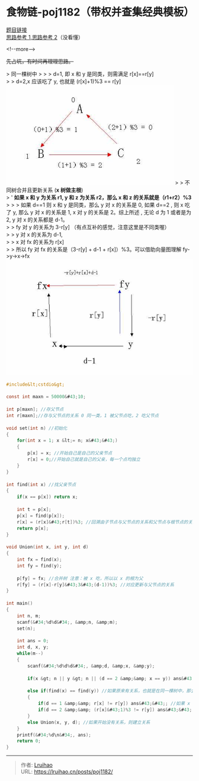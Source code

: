 # 食物链-poj1182（带权并查集经典模板）


[题目链接](http://poj.org/problem?id=1182)  
[思路参考 1](https://blog.csdn.net/freezhanacmore/article/details/8767413),[思路参考 2](https://blog.csdn.net/niushuai666/article/details/6981689)（没看懂）

&lt;!--more--&gt;

~~先占坑，有时间再理理思路。~~

&gt; 同一棵树中
&gt;
&gt; &gt; d=1, 即 x 和 y 是同类，则需满足 r[x]==r[y]  
&gt; &gt; d=2,x 应该吃了 y, 也就是 (r[x]&#43;1)%3 == r[y] ![](images/1.jpg)
&gt;
&gt; 不同树合并且更新关系 (**x 树做主根**)  
&gt; &#39; **如果 x 和 y 为关系 r1, y 和 z 为关系 r2，那么 x 和 z 的关系就是（r1&#43;r2）%3**
&gt;
&gt; &gt; 如果 d==1 则 x 和 y 是同类，那么 y 对 x 的关系是 0, 如果 d==2 , 则 x 吃了 y, 那么 y 对 x 的关系是 1, x 对 y 的关系是 2。综上所述 , 无论 d 为 1 或者是为 2, y 对 x 的关系都是 d-1。  
&gt; &gt; fy 对 y 的关系为 3-r[y] （有点互补的感觉，注意这里是不同类喔）  
&gt; &gt; y 对 x 的关系为 d-1,  
&gt; &gt; x 对 fx 的关系为 r[x]  
&gt; &gt; 所以 fy 对 fx 的关系是（3-r[y] &#43; d-1 &#43; r[x]）%3。可以借助向量图理解 fy-&gt;y-&gt;x-&gt;fx ![](images/2.jpg)

```c
#include&lt;cstdio&gt;

const int maxn = 50000&#43;10;

int p[maxn]; //存父节点
int r[maxn];//存与父节点的关系 0 同一类，1 被父节点吃，2 吃父节点

void set(int n) //初始化
{
    for(int x = 1; x &lt;= n; x&#43;&#43;)
    {
        p[x] = x; //开始自己是自己的父亲节点
        r[x] = 0;//开始自己就是自己的父亲，每一个点均独立
    }
}

int find(int x) //找父亲节点
{
    if(x == p[x]) return x;

    int t = p[x];
    p[x] = find(p[x]);
    r[x] = (r[x]&#43;r[t])%3; //回溯由子节点与父节点的关系和父节点与根节点的关系找子节点与根节点的关系
    return p[x];
}

void Union(int x, int y, int d)
{
    int fx = find(x);
    int fy = find(y);

    p[fy] = fx; //合并树 注意：被 x 吃，所以以 x 的根为父
    r[fy] = (r[x]-r[y]&#43;3&#43;(d-1))%3; //对应更新与父节点的关系
}

int main()
{
    int n, m;
    scanf(&#34;%d%d&#34;, &amp;n, &amp;m);
    set(n);

    int ans = 0;
    int d, x, y;
    while(m--)
    {
        scanf(&#34;%d%d%d&#34;, &amp;d, &amp;x, &amp;y);

        if(x &gt; n || y &gt; n || (d == 2 &amp;&amp; x == y)) ans&#43;&#43;; //如果节点编号大于最大编号，或者自己吃自己，说谎

        else if(find(x) == find(y)) //如果原来有关系，也就是在同一棵树中，那么直接判断是否说谎
        {
            if(d == 1 &amp;&amp; r[x] != r[y]) ans&#43;&#43;; //如果 x 和 y 不属于同一类
            if(d == 2 &amp;&amp; (r[x]&#43;1)%3 != r[y]) ans&#43;&#43;; // 如果 x 没有吃 y（注意要对应 Uinon(x, y) 的情况，否则一路 WA 到死啊！！！)
        }
        else Union(x, y, d); //如果开始没有关系，则建立关系
    }
    printf(&#34;%d\n&#34;, ans);
    return 0;
}

```


---

> 作者: [Lruihao](https://github.com/Lruihao)  
> URL: https://lruihao.cn/posts/poj1182/  

